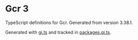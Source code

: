 # Gcr 3

TypeScript definitions for Gcr. Generated from version 3.38.1.

Generated with [gi.ts](https://gitlab.gnome.org/ewlsh/gi.ts) and tracked in [packages.gi.ts](https://gitlab.gnome.org/ewlsh/packages.gi.ts).
